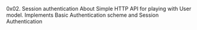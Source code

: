0x02. Session authentication
About
Simple HTTP API for playing with User model.
Implements Basic Authentication scheme and Session Authentication
